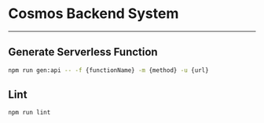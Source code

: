# Cosmos Backend System

---

## Generate Serverless Function

```bash
npm run gen:api -- -f {functionName} -m {method} -u {url}
```

## Lint

```bash
npm run lint
```